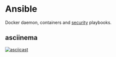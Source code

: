 # Ansible

Docker daemon, containers and [security](https://github.com/konstruktoid/hardening) playbooks.

## asciinema
[![asciicast](https://asciinema.org/a/3cws1kfmgvapw8ppzbxfb6265.png)](https://asciinema.org/a/3cws1kfmgvapw8ppzbxfb6265)
